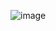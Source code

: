 ![image](https://user-images.githubusercontent.com/82890282/121863030-9f001980-cd25-11eb-9135-bc1dc1a2dae1.png)

